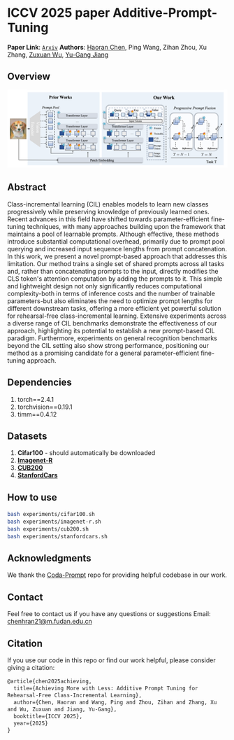 # ICCV 2025 paper Additive-Prompt-Tuning

**Paper Link**: [`Arxiv`](https://arxiv.org/abs/2503.07979) **Authors**: [Haoran Chen](https://haoranchen.github.io/), Ping Wang, Zihan Zhou, Xu Zhang, [Zuxuan Wu](https://zxwu.azurewebsites.net/),  [Yu-Gang Jiang](https://scholar.google.com/citations?user=f3_FP8AAAAAJ&hl=en)


## Overview
<p align="center">
<img src="./resources/architecture.png" width="1080px"/>  
<be>
</p>

## Abstract
Class-incremental learning (CIL) enables models to learn new classes progressively while preserving knowledge of previously learned ones. Recent advances in this field have shifted towards parameter-efficient fine-tuning techniques, with many approaches building upon the framework that maintains a pool of learnable prompts. Although effective, these methods introduce substantial computational overhead, primarily due to prompt pool querying and increased input sequence lengths from prompt concatenation. In this work, we present a novel prompt-based approach that addresses this limitation. Our method trains a single set of shared prompts across all tasks and, rather than concatenating prompts to the input, directly modifies the CLS token's attention computation by adding the prompts to it. This simple and lightweight design not only significantly reduces computational complexity-both in terms of inference costs and the number of trainable parameters-but also eliminates the need to optimize prompt lengths for different downstream tasks, offering a more efficient yet powerful solution for rehearsal-free class-incremental learning. Extensive experiments across a diverse range of CIL benchmarks demonstrate the effectiveness of our approach, highlighting its potential to establish a new prompt-based CIL paradigm. Furthermore, experiments on general recognition benchmarks beyond the CIL setting also show strong performance, positioning our method as a promising candidate for a general parameter-efficient fine-tuning approach.

## Dependencies
1. torch==2.4.1
2. torchvision==0.19.1
3. timm==0.4.12

## Datasets
1. **Cifar100** - should automatically be downloaded
2. [**Imagenet-R**](https://github.com/hendrycks/imagenet-r)
3. [**CUB200**](https://drive.google.com/file/d/15u8H-0V27tHnLXVaCUl64u4RGSosMTJi/view)
4. [**StanfordCars**](https://drive.google.com/file/d/1OWi9oToj5S4qf8yQqcskYURGejOyuvkS/view?usp=drive_link)

## How to use

```bash
bash experiments/cifar100.sh
bash experiments/imagenet-r.sh
bash experiments/cub200.sh
bash experiments/stanfordcars.sh
```

## Acknowledgments

We thank the [Coda-Prompt](https://github.com/GT-RIPL/CODA-Prompt) repo for providing helpful codebase in our work.

## Contact
Feel free to contact us if you have any questions or suggestions 
Email: chenhran21@m.fudan.edu.cn

## Citation
If you use our code in this repo or find our work helpful, please consider giving a citation:

```
@article{chen2025achieving,
  title={Achieving More with Less: Additive Prompt Tuning for Rehearsal-Free Class-Incremental Learning},
  author={Chen, Haoran and Wang, Ping and Zhou, Zihan and Zhang, Xu and Wu, Zuxuan and Jiang, Yu-Gang},
  booktitle={ICCV 2025},
  year={2025}
}
```

